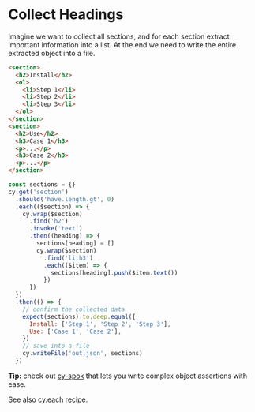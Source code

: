 # Collect Headings

Imagine we want to collect all sections, and for each section extract important information into a list. At the end we need to write the entire extracted object into a file.

<!-- fiddle Collect headings -->

```html
<section>
  <h2>Install</h2>
  <ol>
    <li>Step 1</li>
    <li>Step 2</li>
    <li>Step 3</li>
  </ol>
</section>
<section>
  <h2>Use</h2>
  <h3>Case 1</h3>
  <p>...</p>
  <h3>Case 2</h3>
  <p>...</p>
</section>
```

```js
const sections = {}
cy.get('section')
  .should('have.length.gt', 0)
  .each(($section) => {
    cy.wrap($section)
      .find('h2')
      .invoke('text')
      .then((heading) => {
        sections[heading] = []
        cy.wrap($section)
          .find('li,h3')
          .each(($item) => {
            sections[heading].push($item.text())
          })
      })
  })
  .then(() => {
    // confirm the collected data
    expect(sections).to.deep.equal({
      Install: ['Step 1', 'Step 2', 'Step 3'],
      Use: ['Case 1', 'Case 2'],
    })
    // save into a file
    cy.writeFile('out.json', sections)
  })
```

**Tip:** check out [cy-spok](https://github.com/bahmutov/cy-spok) that lets you write complex object assertions with ease.

<!-- fiddle-end -->

See also [cy.each recipe](./each-example.md).
